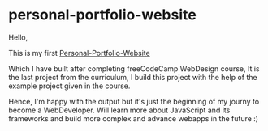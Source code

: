 # personal-portfolio-website
Hello,

This is my first <a href="https://b-rajshekar.github.io/personal-portfolio-website/">Personal-Portfolio-Website</a>

Which I have built after completing freeCodeCamp WebDesign course, It is the last project from the curriculum,
I build this project with the help of the example project given in the course.

Hence, I'm happy with the output but it's just the beginning of my journy to become a WebDeveloper.
Will learn more about JavaScript and its frameworks and build more complex and advance webapps in the future :)
